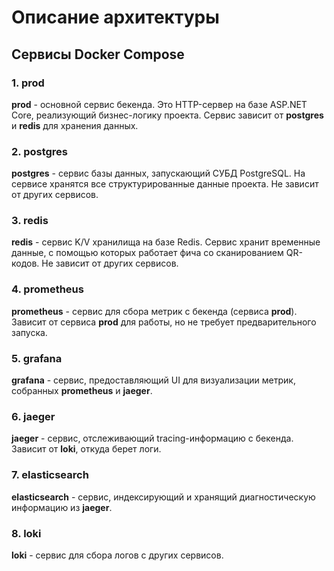 # Описание архитектуры

## Сервисы Docker Compose
### 1. prod
**prod** - основной сервис бекенда. Это HTTP-сервер на базе ASP.NET Core, реализующий бизнес-логику проекта. Сервис зависит от **postgres** и **redis** для хранения
данных.

### 2. postgres
**postgres** - сервис базы данных, запускающий СУБД PostgreSQL. На сервисе хранятся все структурированные данные проекта. Не зависит от других сервисов.
### 3. redis
**redis** - сервис K/V хранилища на базе Redis. Сервис хранит временные данные, с помощью которых работает фича со сканированием QR-кодов. Не зависит от других сервисов.

### 4. prometheus
**prometheus** - сервис для сбора метрик с бекенда (сервиса **prod**). Зависит от сервиса **prod** для работы, но не требует предварительного запуска.

### 5. grafana
**grafana** - сервис, предоставляющий UI для визуализации метрик, собранных **prometheus** и **jaeger**.

### 6. jaeger
**jaeger** - сервис, отслеживающий tracing-информацию с бекенда. Зависит от **loki**, откуда берет логи.

### 7. elasticsearch
**elasticsearch** - сервис, индексирующий и хранящий диагностическую информацию из **jaeger**.

### 8. loki
**loki** - сервис для сбора логов с других сервисов.
